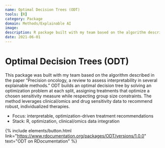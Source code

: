 ```yaml
---
name: Optimal Decision Trees (ODT)
tools: [R]
category: Package
domain: Methods/Explainable AI
image:
description: R package built with my team based on the algorithm described in the paper “Precision oncology, a review to assess interpretability in several explainable methods”.
date: 2021-06-01
---
```

# Optimal Decision Trees (ODT)

This package was built with my team based on the algorithm described in the paper “Precision oncology, a review to assess interpretability in several explainable methods.” ODT builds an optimal decision tree by solving an optimization problem at each split, assigning treatments that optimize a chosen sensitivity measure while respecting group size constraints. The method leverages clinical/omics and drug sensitivity data to recommend robust, individualized therapies.

- Focus: interpretable, optimization-driven treatment recommendations
- Stack: R, optimization, clinical/omics data integration

{% include elements/button.html link="https://www.rdocumentation.org/packages/ODT/versions/1.0.0" text="ODT on RDocumentation" %}
